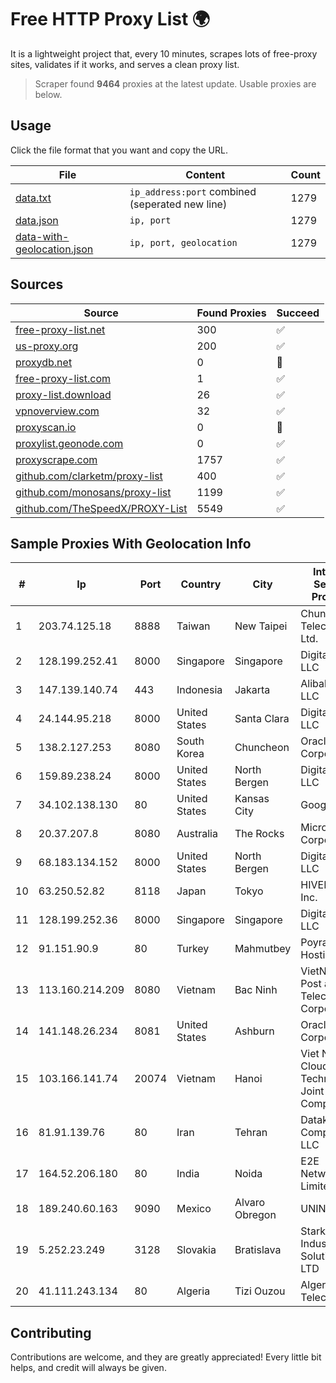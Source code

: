 
# Free HTTP Proxy List 🌍

It is a lightweight project that, every 10 minutes, scrapes lots of free-proxy sites, validates if it works, and serves a clean proxy list.


> Scraper found **9464** proxies at the latest update. Usable proxies are below.

## Usage

Click the file format that you want and copy the URL.


|File|Content|Count|
|----|-------|-----|
|[data.txt](https://raw.githubusercontent.com/themiralay/Proxy-List-World/master/data.txt)|`ip_address:port` combined (seperated new line)|1279|
|[data.json](https://raw.githubusercontent.com/themiralay/Proxy-List-World/master/data.json)|`ip, port`|1279|
|[data-with-geolocation.json](https://raw.githubusercontent.com/themiralay/Proxy-List-World/master/data-with-geolocation.json)|`ip, port, geolocation`|1279|

## Sources

|Source|Found Proxies|Succeed|
|------|-------------|-------|
|[free-proxy-list.net](https://free-proxy-list.net)|300|✅|
|[us-proxy.org](https://www.us-proxy.org)|200|✅|
|[proxydb.net](http://proxydb.net)|0|🚫|
|[free-proxy-list.com](https://free-proxy-list.com/?page=&port=&type%5B%5D=http&type%5B%5D=https&up_time=0&search=Search)|1|✅|
|[proxy-list.download](https://www.proxy-list.download/HTTP)|26|✅|
|[vpnoverview.com](https://vpnoverview.com/privacy/anonymous-browsing/free-proxy-servers)|32|✅|
|[proxyscan.io](https://www.proxyscan.io)|0|🚫|
|[proxylist.geonode.com](https://proxylist.geonode.com/api/proxy-list?limit=300&page=1&sort_by=lastChecked&sort_type=desc&protocols=http,https)|0|✅|
|[proxyscrape.com](https://api.proxyscrape.com/v2/?request=displayproxies&protocol=http&timeout=10000&country=all&ssl=all&anonymity=all)|1757|✅|
|[github.com/clarketm/proxy-list](https://raw.githubusercontent.com/clarketm/proxy-list/master/proxy-list-raw.txt)|400|✅|
|[github.com/monosans/proxy-list](https://raw.githubusercontent.com/monosans/proxy-list/main/proxies/http.txt)|1199|✅|
|[github.com/TheSpeedX/PROXY-List](https://raw.githubusercontent.com/TheSpeedX/PROXY-List/master/http.txt)|5549|✅|


## Sample Proxies With Geolocation Info

|#|Ip|Port|Country|City|Internet Service Provider|
|-|--|----|-------|----|-------------------------|
|1|203.74.125.18|8888|Taiwan|New Taipei|Chunghwa Telecom Co., Ltd.|
|2|128.199.252.41|8000|Singapore|Singapore|DigitalOcean, LLC|
|3|147.139.140.74|443|Indonesia|Jakarta|Alibaba.com LLC|
|4|24.144.95.218|8000|United States|Santa Clara|DigitalOcean, LLC|
|5|138.2.127.253|8080|South Korea|Chuncheon|Oracle Corporation|
|6|159.89.238.24|8000|United States|North Bergen|DigitalOcean, LLC|
|7|34.102.138.130|80|United States|Kansas City|Google LLC|
|8|20.37.207.8|8080|Australia|The Rocks|Microsoft Corporation|
|9|68.183.134.152|8000|United States|North Bergen|DigitalOcean, LLC|
|10|63.250.52.82|8118|Japan|Tokyo|HIVELOCITY, Inc.|
|11|128.199.252.36|8000|Singapore|Singapore|DigitalOcean, LLC|
|12|91.151.90.9|80|Turkey|Mahmutbey|Poyraz Hosting|
|13|113.160.214.209|8080|Vietnam|Bac Ninh|VietNam Post and Telecom Corporation|
|14|141.148.26.234|8081|United States|Ashburn|Oracle Corporation|
|15|103.166.141.74|20074|Vietnam|Hanoi|Viet NAM Cloud Technology Joint Stock Company|
|16|81.91.139.76|80|Iran|Tehran|Datak Company LLC|
|17|164.52.206.180|80|India|Noida|E2E Networks Limited|
|18|189.240.60.163|9090|Mexico|Alvaro Obregon|UNINET|
|19|5.252.23.249|3128|Slovakia|Bratislava|Stark Industries Solutions LTD|
|20|41.111.243.134|80|Algeria|Tizi Ouzou|Algerie Telecom|



## Contributing

Contributions are welcome, and they are greatly appreciated! Every
little bit helps, and credit will always be given.


